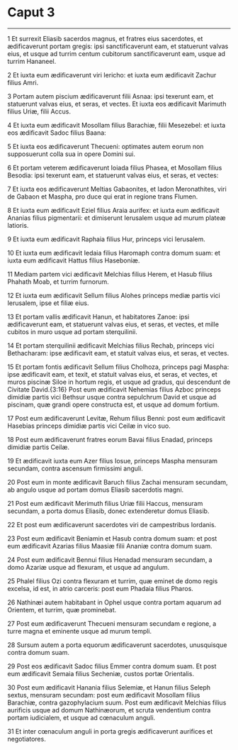 # Caput 3

***

1 Et surrexit Eliasib sacerdos magnus, et fratres eius sacerdotes, et ædificaverunt portam gregis: ipsi sanctificaverunt eam, et statuerunt valvas eius, et usque ad turrim centum cubitorum sanctificaverunt eam, usque ad turrim Hananeel.

2 Et iuxta eum ædificaverunt viri Iericho: et iuxta eum ædificavit Zachur filius Amri.

3 Portam autem piscium ædificaverunt filii Asnaa: ipsi texerunt eam, et statuerunt valvas eius, et seras, et vectes. Et iuxta eos ædificavit Marimuth filius Uriæ, filii Accus.

4 Et iuxta eum ædificavit Mosollam filius Barachiæ, filii Mesezebel: et iuxta eos ædificavit Sadoc filius Baana:

5 Et iuxta eos ædificaverunt Thecueni: optimates autem eorum non supposuerunt colla sua in opere Domini sui.

6 Et portam veterem ædificaverunt Ioiada filius Phasea, et Mosollam filius Besodia: ipsi texerunt eam, et statuerunt valvas eius, et seras, et vectes:

7 Et iuxta eos ædificaverunt Meltias Gabaonites, et Iadon Meronathites, viri de Gabaon et Maspha, pro duce qui erat in regione trans Flumen.

8 Et iuxta eum ædificavit Eziel filius Araia aurifex: et iuxta eum ædificavit Ananias filius pigmentarii: et dimiserunt Ierusalem usque ad murum plateæ latioris.

9 Et iuxta eum ædificavit Raphaia filius Hur, princeps vici Ierusalem.

10 Et iuxta eum ædificavit Iedaia filius Haromaph contra domum suam: et iuxta eum ædificavit Hattus filius Haseboniæ.

11 Mediam partem vici ædificavit Melchias filius Herem, et Hasub filius Phahath Moab, et turrim furnorum.

12 Et iuxta eum ædificavit Sellum filius Alohes princeps mediæ partis vici Ierusalem, ipse et filiæ eius.

13 Et portam vallis ædificavit Hanun, et habitatores Zanoe: ipsi ædificaverunt eam, et statuerunt valvas eius, et seras, et vectes, et mille cubitos in muro usque ad portam sterquilinii.

14 Et portam sterquilinii ædificavit Melchias filius Rechab, princeps vici Bethacharam: ipse ædificavit eam, et statuit valvas eius, et seras, et vectes.

15 Et portam fontis ædificavit Sellum filius Cholhoza, princeps pagi Maspha: ipse ædificavit eam, et texit, et statuit valvas eius, et seras, et vectes, et muros piscinæ Siloe in hortum regis, et usque ad gradus, qui descendunt de Civitate David.{3:16} Post eum ædificavit Nehemias filius Azboc princeps dimidiæ partis vici Bethsur usque contra sepulchrum David et usque ad piscinam, quæ grandi opere constructa est, et usque ad domum fortium.

17 Post eum ædificaverunt Levitæ, Rehum filius Benni: post eum ædificavit Hasebias princeps dimidiæ partis vici Ceilæ in vico suo.

18 Post eum ædificaverunt fratres eorum Bavai filius Enadad, princeps dimidiæ partis Ceilæ.

19 Et ædificavit iuxta eum Azer filius Iosue, princeps Maspha mensuram secundam, contra ascensum firmissimi anguli.

20 Post eum in monte ædificavit Baruch filius Zachai mensuram secundam, ab angulo usque ad portam domus Eliasib sacerdotis magni.

21 Post eum ædificavit Merimuth filius Uriæ filii Haccus, mensuram secundam, a porta domus Eliasib, donec extenderetur domus Eliasib.

22 Et post eum ædificaverunt sacerdotes viri de campestribus Iordanis.

23 Post eum ædificavit Beniamin et Hasub contra domum suam: et post eum ædificavit Azarias filius Maasiæ filii Ananiæ contra domum suam.

24 Post eum ædificavit Bennui filius Henadad mensuram secundam, a domo Azariæ usque ad flexuram, et usque ad angulum.

25 Phalel filius Ozi contra flexuram et turrim, quæ eminet de domo regis excelsa, id est, in atrio carceris: post eum Phadaia filius Pharos.

26 Nathinæi autem habitabant in Ophel usque contra portam aquarum ad Orientem, et turrim, quæ prominebat.

27 Post eum ædificaverunt Thecueni mensuram secundam e regione, a turre magna et eminente usque ad murum templi.

28 Sursum autem a porta equorum ædificaverunt sacerdotes, unusquisque contra domum suam.

29 Post eos ædificavit Sadoc filius Emmer contra domum suam. Et post eum ædificavit Semaia filius Secheniæ, custos portæ Orientalis.

30 Post eum ædificavit Hanania filius Selemiæ, et Hanun filius Seleph sextus, mensuram secundam: post eum ædificavit Mosollam filius Barachiæ, contra gazophylacium suum. Post eum ædificavit Melchias filius aurificis usque ad domum Nathinæorum, et scruta vendentium contra portam iudicialem, et usque ad cœnaculum anguli.

31 Et inter cœnaculum anguli in porta gregis ædificaverunt aurifices et negotiatores.

